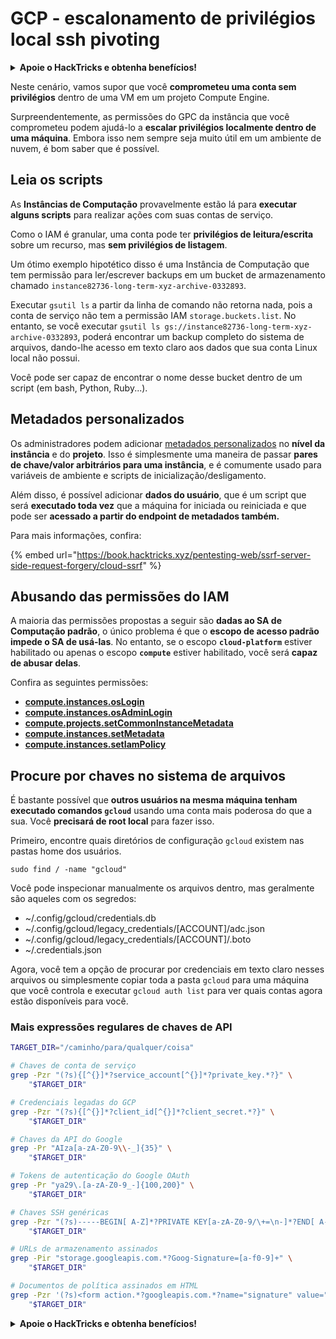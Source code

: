 # GCP - escalonamento de privilégios local ssh pivoting

<details>

<summary><strong>Apoie o HackTricks e obtenha benefícios!</strong></summary>

* Se você quiser ver sua **empresa anunciada no HackTricks** ou se quiser acessar a **última versão do PEASS ou baixar o HackTricks em PDF**, confira os [**PLANOS DE ASSINATURA**](https://github.com/sponsors/carlospolop)!
* Adquira o [**swag oficial do PEASS & HackTricks**](https://peass.creator-spring.com)
* Descubra [**The PEASS Family**](https://opensea.io/collection/the-peass-family), nossa coleção exclusiva de [**NFTs**](https://opensea.io/collection/the-peass-family)
* **Junte-se ao** 💬 [**grupo do Discord**](https://discord.gg/hRep4RUj7f) ou ao [**grupo do telegram**](https://t.me/peass) ou **siga-me** no **Twitter** 🐦 [**@carlospolopm**](https://twitter.com/carlospolopm).

</details>

Neste cenário, vamos supor que você **comprometeu uma conta sem privilégios** dentro de uma VM em um projeto Compute Engine.

Surpreendentemente, as permissões do GPC da instância que você comprometeu podem ajudá-lo a **escalar privilégios localmente dentro de uma máquina**. Embora isso nem sempre seja muito útil em um ambiente de nuvem, é bom saber que é possível.

## Leia os scripts <a href="#follow-the-scripts" id="follow-the-scripts"></a>

As **Instâncias de Computação** provavelmente estão lá para **executar alguns scripts** para realizar ações com suas contas de serviço.

Como o IAM é granular, uma conta pode ter **privilégios de leitura/escrita** sobre um recurso, mas **sem privilégios de listagem**.

Um ótimo exemplo hipotético disso é uma Instância de Computação que tem permissão para ler/escrever backups em um bucket de armazenamento chamado `instance82736-long-term-xyz-archive-0332893`.

Executar `gsutil ls` a partir da linha de comando não retorna nada, pois a conta de serviço não tem a permissão IAM `storage.buckets.list`. No entanto, se você executar `gsutil ls gs://instance82736-long-term-xyz-archive-0332893`, poderá encontrar um backup completo do sistema de arquivos, dando-lhe acesso em texto claro aos dados que sua conta Linux local não possui.

Você pode ser capaz de encontrar o nome desse bucket dentro de um script (em bash, Python, Ruby...).

## Metadados personalizados

Os administradores podem adicionar [metadados personalizados](https://cloud.google.com/compute/docs/storing-retrieving-metadata#custom) no **nível da instância** e do **projeto**. Isso é simplesmente uma maneira de passar **pares de chave/valor arbitrários para uma instância**, e é comumente usado para variáveis de ambiente e scripts de inicialização/desligamento.

Além disso, é possível adicionar **dados do usuário**, que é um script que será **executado toda vez** que a máquina for iniciada ou reiniciada e que pode ser **acessado a partir do endpoint de metadados também.**

Para mais informações, confira:

{% embed url="https://book.hacktricks.xyz/pentesting-web/ssrf-server-side-request-forgery/cloud-ssrf" %}

## **Abusando das permissões do IAM**

A maioria das permissões propostas a seguir são **dadas ao SA de Computação padrão**, o único problema é que o **escopo de acesso padrão impede o SA de usá-las**. No entanto, se o escopo **`cloud-platform`** estiver habilitado ou apenas o escopo **`compute`** estiver habilitado, você será **capaz de abusar delas**.

Confira as seguintes permissões:

* ****[**compute.instances.osLogin**](../../gcp-pentesting/gcp-privilege-escalation/gcp-compute-privesc/#compute.instances.oslogin)****
* ****[**compute.instances.osAdminLogin**](../../gcp-pentesting/gcp-privilege-escalation/gcp-compute-privesc/#compute.instances.osadminlogin)****
* ****[**compute.projects.setCommonInstanceMetadata**](../../gcp-pentesting/gcp-privilege-escalation/gcp-compute-privesc/#compute.projects.setcommoninstancemetadata)****
* ****[**compute.instances.setMetadata**](../../gcp-pentesting/gcp-privilege-escalation/gcp-compute-privesc/#compute.instances.setmetadata)****
* ****[**compute.instances.setIamPolicy**](../../gcp-pentesting/gcp-privilege-escalation/gcp-compute-privesc/#compute.instances.setiampolicy)****

## Procure por chaves no sistema de arquivos

É bastante possível que **outros usuários na mesma máquina tenham executado comandos `gcloud`** usando uma conta mais poderosa do que a sua. Você **precisará de root local** para fazer isso.

Primeiro, encontre quais diretórios de configuração `gcloud` existem nas pastas home dos usuários.

```
sudo find / -name "gcloud"
```

Você pode inspecionar manualmente os arquivos dentro, mas geralmente são aqueles com os segredos:

* \~/.config/gcloud/credentials.db
* \~/.config/gcloud/legacy\_credentials/\[ACCOUNT]/adc.json
* \~/.config/gcloud/legacy\_credentials/\[ACCOUNT]/.boto
* \~/.credentials.json

Agora, você tem a opção de procurar por credenciais em texto claro nesses arquivos ou simplesmente copiar toda a pasta `gcloud` para uma máquina que você controla e executar `gcloud auth list` para ver quais contas agora estão disponíveis para você.

### Mais expressões regulares de chaves de API

```bash
TARGET_DIR="/caminho/para/qualquer/coisa"

# Chaves de conta de serviço
grep -Pzr "(?s){[^{}]*?service_account[^{}]*?private_key.*?}" \
    "$TARGET_DIR"

# Credenciais legadas do GCP
grep -Pzr "(?s){[^{}]*?client_id[^{}]*?client_secret.*?}" \
    "$TARGET_DIR"

# Chaves da API do Google
grep -Pr "AIza[a-zA-Z0-9\\-_]{35}" \
    "$TARGET_DIR"

# Tokens de autenticação do Google OAuth
grep -Pr "ya29\.[a-zA-Z0-9_-]{100,200}" \
    "$TARGET_DIR"

# Chaves SSH genéricas
grep -Pzr "(?s)-----BEGIN[ A-Z]*?PRIVATE KEY[a-zA-Z0-9/\+=\n-]*?END[ A-Z]*?PRIVATE KEY-----" \
    "$TARGET_DIR"

# URLs de armazenamento assinados
grep -Pir "storage.googleapis.com.*?Goog-Signature=[a-f0-9]+" \
    "$TARGET_DIR"

# Documentos de política assinados em HTML
grep -Pzr '(?s)<form action.*?googleapis.com.*?name="signature" value=".*?">' \
    "$TARGET_DIR"
```

<details>

<summary><strong>Apoie o HackTricks e obtenha benefícios!</strong></summary>

* Se você quiser ver sua **empresa anunciada no HackTricks** ou se quiser acessar a **última versão do PEASS ou baixar o HackTricks em PDF**, confira os [**PLANOS DE ASSINATURA**](https://github.com/sponsors/carlospolop)!
* Adquira o [**swag oficial do PEASS & HackTricks**](https://peass.creator-spring.com)
* Descubra [**The PEASS Family**](https://opensea.io/collection/the-peass-family), nossa coleção exclusiva de [**NFTs**](https://opensea.io/collection/the-peass-family)
* **Junte-se ao** 💬 [**grupo do Discord**](https://discord.gg/hRep4RUj7f) ou ao [**grupo do telegram**](https://t.me/peass) ou **siga-me** no **Twitter** 🐦 [**@carlospolopm**](https://twitter.com/carlospolopm).

</details>